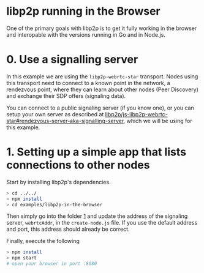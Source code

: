 # libp2p running in the Browser

One of the primary goals with libp2p is to get it fully working in the browser and interopable with the versions running in Go and in Node.js.

# 0. Use a signalling server

In this example we are using the `libp2p-webrtc-star` transport. Nodes using this transport need to connect to a known point in the network, a rendezvous point, where they can learn about other nodes (Peer Discovery) and exchange their SDP offers (signaling data).

You can connect to a public signaling server (if you know one), or you can setup your own server as described at [libp2p/js-libp2p-webrtc-star#rendezvous-server-aka-signalling-server](https://github.com/libp2p/js-libp2p-webrtc-star#rendezvous-server-aka-signalling-server), which we will be using for this example.

# 1. Setting up a simple app that lists connections to other nodes

Start by installing libp2p's dependencies.

```bash
> cd ../../
> npm install
> cd examples/libp2p-in-the-browser
```

Then simply go into the folder [1](./1) and update the address of the signaling server, `webrtcAddr`, in the `create-node.js` file. If you use the default address and port, this address should already be correct.

Finally, execute the following

```bash
> npm install
> npm start
# open your browser in port :8080
```
